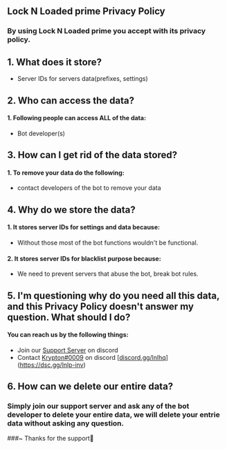 ## Lock N Loaded prime Privacy Policy
### By using Lock N Loaded prime you accept with its privacy policy.

## 1. What does it store?

 - Server IDs for servers data(prefixes, settings)

## 2. Who can access the data?

 #### 1. Following people can access ALL of the data:
 -  Bot developer(s)

## 3. How can I get rid of the data stored? 

#### 1. To remove your data do the following:
- contact developers of the bot to remove your data


## 4. Why do we store the data?

#### 1. It stores server IDs for settings and data because:
- Without those most of the bot functions wouldn't be functional.

#### 2. It stores server IDs for blacklist purpose because:
- We need to prevent servers that abuse the bot, break bot rules.


## 5. I'm questioning why do you need all this data, and this Privacy Policy doesn't answer my question. What should I do?

#### You can reach us by the following things:
- Join our [Support Server](https://discord.gg/lnlhq) on discord
- Contact [Krypton#0009]([https://dsc.gg/lnl](https://discord.gg/lnlhq)) on discord [[discord.gg/lnlhq](https://discord.gg/lnlhq)](https://dsc.gg/lnlp-inv)

## 6. How can we delete our entire data?

### Simply join our support server and ask any of the bot developer to delete your entire data, we will delete your entrie data without asking any question.
###~ Thanks for the support💞
